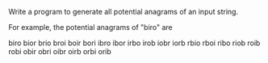  Write a program to generate all potential
 anagrams of an input string.
 
 For example, the potential anagrams of "biro" are
 
 biro bior brio broi boir bori
 ibro ibor irbo irob iobr iorb
 rbio rboi ribo riob roib robi
 obir obri oibr oirb orbi orib
